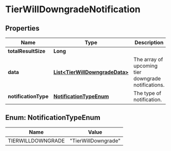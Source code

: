 

# TierWillDowngradeNotification

## Properties

Name | Type | Description | Notes
------------ | ------------- | ------------- | -------------
**totalResultSize** | **Long** |  | 
**data** | [**List&lt;TierWillDowngradeData&gt;**](TierWillDowngradeData.md) | The array of upcoming tier downgrade notifications. | 
**notificationType** | [**NotificationTypeEnum**](#NotificationTypeEnum) | The type of notification. | 



## Enum: NotificationTypeEnum

Name | Value
---- | -----
TIERWILLDOWNGRADE | &quot;TierWillDowngrade&quot;



